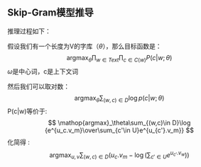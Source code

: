 ## Skip-Gram模型推导

推理过程如下：

假设我们有一个长度为V的字库（$\theta$），那么目标函数是：
$$
\mathop{argmax}_\theta\prod_{w\in Text}\prod _{c\in C(w) }P(c|w;\theta)
$$
​                                                                       $\omega$是中心词，c是上下文词

然后我们可以取对数：
$$
\mathop{argmax}_\theta\sum_{(w,c)\in D}\log p(c|w;\theta)
$$
P(c|w)等价于:
$$
\mathop{argmax}_\theta\sum_{(w,c)\in D}\log {e^{u_c.v_m}\over\sum_{c'\in U}e^{u_{c'}.v_m}}
$$
化简得 :
$$
\mathop{argmax}_{u,v}\sum_{(w,c)\in D}(u_c.v_m-\log (\sum_{c'\in U }e^{u_{c'}.v_w}))
$$


